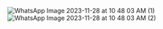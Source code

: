 ![WhatsApp Image 2023-11-28 at 10 48 03 AM (1)](https://github.com/ecsemamun/Panta_Para_Android_Apps/assets/98883704/c86b66bb-76b8-4204-94f2-57a8fab050c3)
![WhatsApp Image 2023-11-28 at 10 48 03 AM (2)](https://github.com/ecsemamun/Panta_Para_Android_Apps/assets/98883704/7d5cb46e-9508-44fb-a0b0-a272af1534dd)
